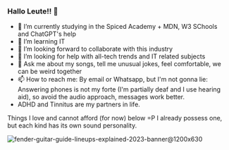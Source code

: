 ### Hallo Leute!! 👋

- 🔭 I’m currently studying in the Spiced Academy + MDN, W3 SChools and ChatGPT's help
- 🌱 I’m learning IT
- 👯 I’m looking forward to collaborate with this industry
- 🤔 I’m looking for help with all-tech trends and IT related subjects
- 💬 Ask me about my songs, tell me unusual jokes, feel comfortable, we can be weird together
- 📫 How to reach me: By email or Whatsapp, but I'm not gonna lie: Answering phones is not my forte (I'm partially deaf and I use hearing aid), so avoid the audio approach, messages work better.
- ADHD and Tinnitus are my partners in life.

Things I love and cannot afford (for now) below =P I already possess one, but each kind has its own sound personality.


![fender-guitar-guide-lineups-explained-2023-banner@1200x630](https://github.com/user-attachments/assets/ce6ab058-9c64-41f2-8bbf-cf0ac53178e5)


<!--
**NandoBaroni/NandoBaroni** is a ✨ _special_ ✨ repository because its `README.md` (this file) appears on your GitHub profile.
